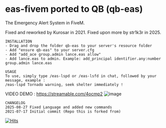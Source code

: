 # eas-fivem ported to QB (qb-eas)
The Emergency Alert System in FiveM.  

Fixed and reworked by Kurosar in 2021.
Fixed upon more by str1k3r in 2025.


```
INSTALLATION
- Drag and drop the folder qb-eas to your server's resource folder
- Add "ensure qb-eas" to your server.cfg
- Add "add_ace group.admin lance.eas allow"
- Add lance.eas to admin. Example: add_principal identifier.any:number group.admin lance.eas
```

```
USAGE
To use, simply type /eas-lspd or /eas-lsfd in chat, followed by your message, example : 
/eas-lspd Tornado warning, seek shelter immediately !
```
VIDEO DEMO : https://streamable.com/4ocmp2
![image](https://user-images.githubusercontent.com/4887819/126018607-77e2d0f2-829a-4d95-b0f8-88e32e2f78b5.png)


```
CHANGELOG
2025-08-27 Fixed Language and added new commands
2021-07-17 Initial commit (Repo this is forked from)
```
  
[![Hits](https://hits.seeyoufarm.com/api/count/incr/badge.svg?url=https%3A%2F%2Fgithub.com%2FKurosar%2Fqb-eas&count_bg=%2379C83D&title_bg=%23555555&icon=github.svg&icon_color=%23E7E7E7&title=visitors&edge_flat=true)](https://hits.seeyoufarm.com)
